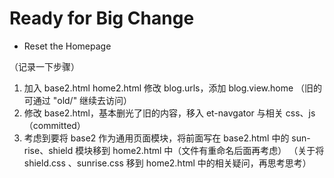 # Ready for Big Change

* Reset the Homepage

（记录一下步骤）
1. 加入 base2.html home2.html 修改 blog.urls，添加 blog.view.home （旧的可通过 "old/" 继续去访问）
2. 修改 base2.html，基本删光了旧的内容，移入 et-navgator 与相关 css、js
（committed）
3. 考虑到要将 base2 作为通用页面模块，将前面写在 base2.html 中的 sun-rise、shield 模块移到 home2.html 中（文件有重命名后面再考虑）
（关于将 shield.css 、sunrise.css 移到 home2.html 中的相关疑问，再思考思考）
